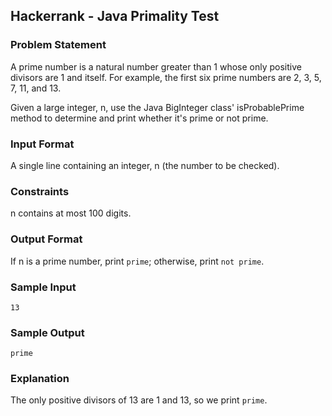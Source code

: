 Hackerrank - Java Primality Test
---

### Problem Statement

A prime number is a natural number greater than 1 whose only positive divisors are 1 and itself. For example, the first six prime numbers are 2, 3, 5, 7, 11, and 13.

Given a large integer, n, use the Java BigInteger class' isProbablePrime method to determine and print whether it's prime or not prime.

### Input Format

A single line containing an integer, n (the number to be checked).

### Constraints

n contains at most 100 digits.

### Output Format

If n is a prime number, print `prime`; otherwise, print `not prime`.

### Sample Input

```
13
```

### Sample Output

```
prime
```

### Explanation

The only positive divisors of 13 are 1 and 13, so we print `prime`.
```